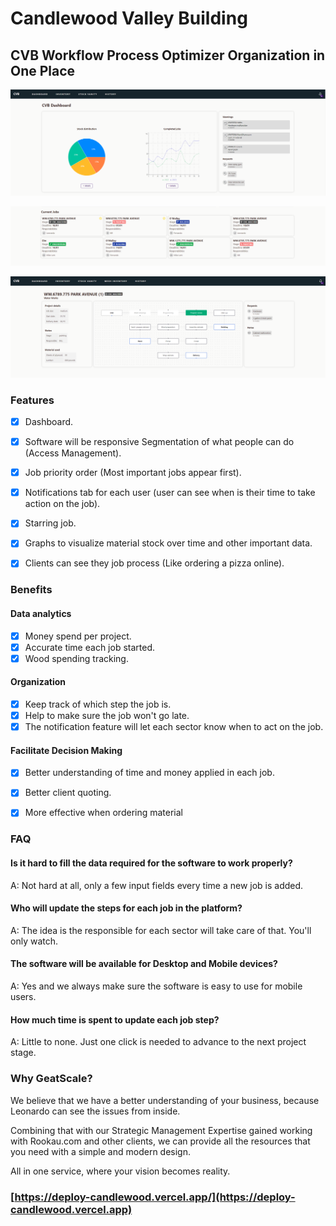 # Candlewood Valley Building

## CVB Workflow Process Optimizer            Organization in One Place

![Where you can see all the REQUESTS, WARNINGS and stock distribution. Every time someone take action you and all the             responsible will receive a notification.](.gitbook/assets/cvb-1.PNG)

![Here you can track what is happening with all the jobs in production, you will have a overall vision of job dates and production    process. Also all the responsible will know witch job have priority to finish first.](.gitbook/assets/cvb-2.PNG)

![This is the project page, here you can see the important job information and the WORKFLOW. The workflow is a feature that allows workers to keep track of specific steps for each job, by doing that we can track when each step started and we can display the progress on your dashboard.  ](.gitbook/assets/Capture.PNG)

### Features

* [x] Dashboard.
* [x] Software will be responsive Segmentation of what people can do (Access Management).
* [x] Job priority order (Most important jobs appear first).
* [x] Notifications tab for each user (user can see when is their time to take action on the job).
* [x] Starring job.
* [x] Graphs to visualize material stock over time and other important data.
* [x] Clients can see they job process (Like ordering a pizza online).



### Benefits

#### Data analytics

* [x] Money spend per project.
* [x] Accurate time each job started.
* [x] Wood spending tracking.

#### Organization

* [x] Keep track of which step the job is.
* [x] Help to make sure the job won't go late.
* [x] The notification feature will let each sector know when to act on the job.

#### Facilitate Decision Making

* [x] Better understanding of time and money applied in each job.
* [x] Better client quoting.
* [x] More effective when ordering material



### FAQ

#### Is it hard to fill the data required for the software to work properly?

A: Not hard at all, only a few input fields every time a new job is added.

#### Who will update the steps for each job in the platform?

A: The idea is the responsible for each sector will take care of that. You'll only watch.

#### The software will be available for Desktop and Mobile devices?

A: Yes and we always make sure the software is easy to use for mobile users.

#### How much time is spent to update each job step?

A: Little to none. Just one click is needed to advance to the next project stage.



### Why GeatScale?

We believe that we have a better understanding of your business, because Leonardo can see the issues from inside.&#x20;

Combining that with our Strategic Management Expertise gained working with Rookau.com and other clients, we can provide all the resources that you need with a simple and modern design.



All in one service, where your vision becomes reality.



### [https://deploy-candlewood.vercel.app/](https://deploy-candlewood.vercel.app)
